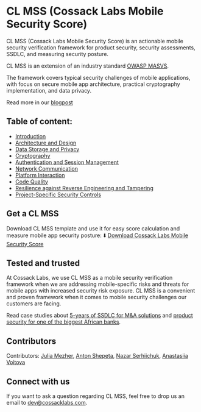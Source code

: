 # CL MSS (Cossack Labs Mobile Security Score)

CL MSS (Cossack Labs Mobile Security Score) is an actionable mobile security verification framework for product security, security assessments, SSDLC, and measuring security posture.

CL MSS is an extension of an industry standard [OWASP MASVS](https://mas.owasp.org/MASVS/).

The framework covers typical security challenges of mobile applications, with focus on secure mobile app architecture, practical cryptography implementation, and data privacy.

Read more in our [blogpost](https://www.cossacklabs.com/blog/cossack-labs-mobile-security-score-framework-for-mobile-appsec)

## Table of content:
- [Introduction](https://github.com/cossacklabs/mobile-security-score/blob/main/00-introduction.md)
- [Architecture and Design](https://github.com/cossacklabs/mobile-security-score/blob/main/01-architecture.md)
- [Data Storage and Privacy](https://github.com/cossacklabs/mobile-security-score/blob/main/02-data-storage.md)
- [Cryptography](https://github.com/cossacklabs/mobile-security-score/blob/main/03-cryptography.md)
- [Authentication and Session Management](https://github.com/cossacklabs/mobile-security-score/blob/main/04-authentication.md)
- [Network Communication](https://github.com/cossacklabs/mobile-security-score/blob/main/05-network.md)
- [Platform Interaction](https://github.com/cossacklabs/mobile-security-score/blob/main/06-platform.md)
- [Code Quality](https://github.com/cossacklabs/mobile-security-score/blob/main/07-code-quality.md)
- [Resilience against Reverse Engineering and Tampering](https://github.com/cossacklabs/mobile-security-score/blob/main/08-resilience.md)
- [Project-Specific Security Controls](https://github.com/cossacklabs/mobile-security-score/blob/main/09-project-specific.md)

## Get a CL MSS

Download CL MSS template and use it for easy score calculation and measure mobile app security posture:
⬇️ [Download Cossack Labs Mobile Security Score](https://github.com/cossacklabs/mobile-security-score/link-to-be-done)

## Tested and trusted

At Cossack Labs, we use CL MSS as a mobile security verification framework when we are addressing mobile-specific risks and threats for mobile apps with increased security risk exposure. CL MSS is a convenient and proven framework when it comes to mobile security challenges our customers are facing.

Read case studies about [5-years of SSDLC for M&A solutions](https://www.cossacklabs.com/case-studies/vdr-ssdlc/) and [product security for one of the biggest African banks](https://www.cossacklabs.com/case-studies/african-bank/).


## Contributors
Contributors: [Julia Mezher](https://www.linkedin.com/in/jmezher/), [Anton Shepeta](https://www.linkedin.com/in/anton-shepeta-5a300b215/), [Nazar Serhiichuk](https://www.linkedin.com/in/nazar-serhiichuk-17086821b/), [Anastasiia Voitova](https://www.linkedin.com/in/anastasiiavoitova/)

## Connect with us
If you want to ask a question regarding CL MSS, feel free to drop us an email to dev@cossacklabs.com.
